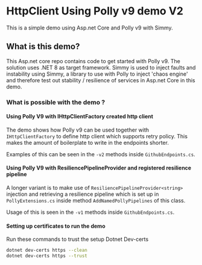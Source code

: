 # HttpClient Using Polly v9 demo V2

This is a simple demo using Asp.net Core and Polly v9 with Simmy. 

## What is this demo?
This Asp.net core repo contains code to get started with Polly v9. The solution uses .NET 8 as target framework. 
Simmy is used to inject faults and instability using Simmy, a library to use with Polly to inject 'chaos engine' and 
therefore test out stability / resilience of services in Asp.net Core in this demo.

### What is possible with the demo ?

#### Using Polly V9 with IHttpClientFactory created http client
The demo shows how Polly v9 can be used together with `IHttpClientFactory` to define http client which supports 
retry policy. This makes the amount of boilerplate to write in the endpoints shorter. 

Examples of this can be seen in the `-v2` methods inside `GithubEndpoints.cs`.

#### Using Polly V9 with ResiliencePipelineProvider and registered resilience pipeline
A longer variant is to make use of `ResiliencePipelineProvider<string>` injection and retrieving a 
resilience pipeline which is set up in `PollyExtensions.cs` inside method `AddNamedPollyPipelines` of this class.

Usage of this is seen in the `-v1` methods inside `GithubEndpoints.cs`.

#### Setting up certificates to run the demo
Run these commands to trust the setup Dotnet Dev-certs

```bash
dotnet dev-certs https --clean
dotnet dev-certs https --trust

```